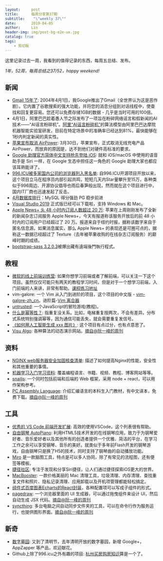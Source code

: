 ```yaml
---
layout:     post
title:      每周分享第37期
subtitle:    "\"weekly 37\""
date:       2019-04-05
author:     Lin
header-img: img/post-bg-e2e-ux.jpg
catalog: true
tags:
    - 剪切板
---
```


这里记录过去一周，我看到的值得记录的东西，每周五总结、发布。

*1年，52周，每周总结之37/52，happy weekend!*

## 新闻

* [Gmail 15年了](https://blog.google/products/gmail/hitting-send-on-the-next-15-years-of-gmail/): 2004年4月1日，我Google推出了Gmail（全世界认为这是恶作剧）。它内置了谷歌搜索的强大功能，并将您的消息分组到对话线程中，使查找和回复更容易。您还可以免费存储1GB的数据 - 几乎是当时可用的100倍。 
* 4月1日，阿里巴巴趁着愚人节之际发布了一项旨在粉碎网络谣言和假新闻的AI技术——“AI谣言粉碎机”。[阿里“AI谣言粉碎机”](https://www.cnbeta.com/articles/tech/832989.htm)的算法模型由阿里巴巴达摩院机器智能实验室研发，目前在特定场景中的准确率已经达到81%，最快能够在1秒内判定新闻的真实性。
* [苹果宣布取消 AirPower](https://www.williamlong.info/archives/5659.html?utm_source=dlvr.it&utm_medium=twitter): 3月30日，苹果宣布，正式取消无线充电产品AirPower，而放弃的原因是，达不到他们对硬件高标准的要求。
* [Google 助理官方简体中文支持抢先登陆 iOS](https://sspai.com/post/53796): 就和 iOS/macOS 中使用的语音助手是 Siri 一样，在 Google 生态中担任这一角色的 Google 助理大家也都应该耳熟能详了。
* [996.ICU被多家国内公司的浏览器列入黑名单](https://www.cnbeta.com/articles/tech/833669.htm): 自996.ICU开源项目开放以来，这个项目立马在程序员内部引起共鸣，短短几天内Star量攀升至15万，各种类似于996周边、开源协议倡导也雨后春笋般出现，然而就在这个项目进行中，国内IT厂商也迅速发起了反击。
* [4月数据库排行](https://db-engines.com/en/ranking_trend)：MySQL 得分强劲 PG 稳步前进
* [Visual Studio 2019](https://visualstudio.microsoft.com/downloads/) 正式版已经可以下载啦，支持 Windows 和 Mac。
* [Apple News+ 头 48 小时内订阅人数超过 20 万](https://www.cnbeta.com/articles/tech/833541.htm): 苹果在上周刚刚发布了全新的新闻杂志订阅服务 Apple News+，今天有报道称该服务开放后的前 48 小时内的订阅用户已经超过了 20 万。报道来自于纽约时报，据称该数字来自于匿名信息源。如果消息属实，那么 Apple News+ 的表现还是可圈可点的，据称这一数据已经超过了 Texture（去年被苹果收购的在线杂志订阅服务）的巅峰时期的成绩。
* [bootstrap-sass 3.2.0.3](https://github.com/twbs/bootstrap-sass/issues/1195)被爆出藏有遠端後門執行程式。

## 教程

* [微软的线上前端训练营](https://github.com/Microsoft/frontend-bootcamp): 如果你想学习前端或者了解前端，可以关注一下这个项目。虽然仅仅可能只有两天的教程学习时间，但是对于一个想学习前端，入门前端的人来讲，非常有帮助。[课程练习地址](https://microsoft.github.io/frontend-bootcamp/)
* vim-galore: 一个 Vim 从入门到进阶的项目，这个项目的中文版 - [vim-galore-zh_cn](https://github.com/wsdjeg/vim-galore-zh_cn)。进阶篇-[Vim 离合器](https://github.com/alevchuk/vim-clutch)
* [untrusted](https://alexnisnevich.github.io/untrusted/): 一个JavaScript的冒险游戏(教程)。
* [什么是幂等性？](https://lispcast.com/what-is-idempotence/): 指重复没关系。比如，电梯重复按两次，不会有差异。分布式系统特别强调幂等，因为通信可能丢失，就会需要重复发信号。
* [《如何用人工智能生成 xxx 图片》](https://medium.com/@DavidMack/what-i-learned-from-building-an-ai-that-generates-porn-ba1f47b2035f): 这个项目有点过分，也有点意思了。
* [Visu Algo](https://visualgo.net/zh): 各种算法的动态演示网站。[摘自@阮一峰的周刊](http://www.ruanyifeng.com/blog/2019/03/weekly-issue-50.html)

## 资料

* [NGINX web服务器安全加固核查清单](https://github.com/trimstray/nginx-quick-reference): 描述了如何提高Nginx的性能，安全性和其他重要的事情。
* [机器学习入门学习资料](https://mp.weixin.qq.com/s/a1Nry01r2e_li1AmuPc1dQ): 覆盖编程语言、书籍、视频、教程、博客网站等等。
* [snailjs](https://github.com/BrunoBernardino/snailjs): 一个同时包括前端和后端的 Web 框架，采用 node + react，可以用作架构参考。
* [PC Assembly Language](https://pacman128.github.io/pcasm/): 介绍汇编语言的本科生入门教材，有中文译本，免费下载。[摘自@阮一峰的周刊](http://www.ruanyifeng.com/blog/2019/03/weekly-issue-50.html)

## 工具

* [优秀的 VS Code 前端开发扩展](https://nextfe.com/vscode-extensions/): 高效的使用VSCode，这个列表很有帮助。
* [自由钢琴 AutoPiano](https://github.com/WarpPrism/AutoPiano): 利用HTML5技术开发的在线钢琴应用，致力于为钢琴爱好者、音乐爱好者以及其他所有的创造者提供一个优雅、简洁的平台，在学习工作之余可以享受钢琴、音乐的美好。就类似于多年前Flash开发的钢琴游戏，自由钢琴只是换了H5的技术，同时支持了钢琴曲的自动播放功能。
* [Miro](https://realtimeboard.com/) 是一款脑图工具，特点是可以多人协同，除了有常见的流程图，还有便签等模板。
* [捷径社区](https://sharecuts.cn/): 专注于发现和分享Siri捷径，让人们通过捷径探索iOS更大的世界。
* [MacBooster](https://detail.youzan.com/show/goods?alias=35wt5ut1lqsoe&dc_ps=2227472983822174212.200001): 一款价格美丽的 Mac 清理工具，垃圾清理、内存清理、查找重复文件和照片、隐私记录清理、应用卸载以及开机项管理都能轻松搞定。
* [组件式百度图表Echarts的React封装](https://github.com/dawiwt/react-component-echarts)，各种配置项可以写成子组件的形式。
* [pagedraw](https://github.com/Pagedraw/pagedraw): 一个浏览器里面的 UI 生成器，可以通过拖曳组件来设计 UI，然后自动生成 JSX 代码。[摘自@阮一峰的周刊](http://www.ruanyifeng.com/blog/2019/03/weekly-issue-50.html)
* [syncthing](https://github.com/syncthing/syncthing): 多台电脑之间自动同步文件夹的工具，可以在命令行作为服务运行，也提供图形界面。[摘自@阮一峰的周刊](http://www.ruanyifeng.com/blog/2019/03/weekly-issue-50.html)

## 新奇

* [数字墓园](https://poem.appclub.in/): 又到了清明节，去年清明开放的数字墓园，新增 Google+，AppZapper 等产品，欢迎献花。
* Github上除了996.icu之外有趣的项目: [杭州买房购房知识](https://github.com/houshanren/hangzhou_house_knowledge)算是一个了。
